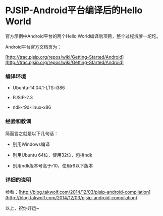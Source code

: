 # PJSIP-Android平台编译后的Hello World #

官方示例中Android平台的两个Hello World编译后项目，整个过程坑爹一坨坨。

Android平台官方文档页为：

[http://trac.pjsip.org/repos/wiki/Getting-Started/Android](http://trac.pjsip.org/repos/wiki/Getting-Started/Android)

### 编译环境 ###

- Ubuntu-14.04.1-LTS-i386

- PJSIP-2.3

- ndk-r9d-linux-x86

### 经验和教训 ###

简而言之就是以下几句话：

- 别用Windows编译

- 别用Ubuntu 64位，使用32位，包括ndk

- 别用ndk版本号高于r10，使用r9以下版本

### 详细的说明 ###

参看：[http://blog.takwolf.com/2014/12/03/pjsip-android-compilation](http://blog.takwolf.com/2014/12/03/pjsip-android-compilation)

以上，祝你好运~
